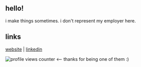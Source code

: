 ## hello!

i make things sometimes. i don't represent my employer here.

## links

[website](https://adityarathod.github.io/) | [linkedin](https://linkedin.com/in/aditya-rathod)

![profile views counter](https://komarev.com/ghpvc/?username=adityarathod&label=visitors&style=flat-square) <-- thanks for being one of them :)
